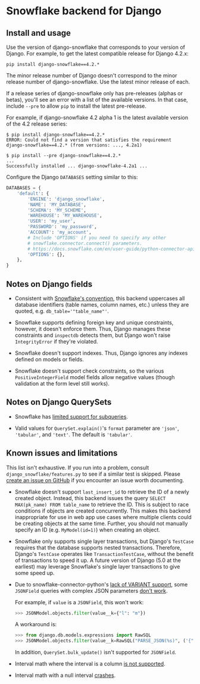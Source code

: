 # Snowflake backend for Django

## Install and usage

Use the version of django-snowflake that corresponds to your version of
Django. For example, to get the latest compatible release for Django 4.2.x:

`pip install django-snowflake==4.2.*`

The minor release number of Django doesn't correspond to the minor release
number of django-snowflake. Use the latest minor release of each.

If a release series of django-snowflake only has pre-releases (alphas or
betas), you'll see an error with a list of the available versions. In that
case, include `--pre` to allow `pip` to install the latest pre-release.

For example, if django-snowflake 4.2 alpha 1 is the latest available version
of the 4.2 release series:

```
$ pip install django-snowflake==4.2.*
ERROR: Could not find a version that satisfies the requirement
django-snowflake==4.2.* (from versions: ..., 4.2a1)

$ pip install --pre django-snowflake==4.2.*
...
Successfully installed ... django-snowflake-4.2a1 ...
```

Configure the Django `DATABASES` setting similar to this:

```python
DATABASES = {
    'default': {
        'ENGINE': 'django_snowflake',
        'NAME': 'MY_DATABASE',
        'SCHEMA': 'MY_SCHEME',
        'WAREHOUSE': 'MY_WAREHOUSE',
        'USER': 'my_user',
        'PASSWORD': 'my_password',
        'ACCOUNT': 'my_account',
        # Include 'OPTIONS' if you need to specify any other
        # snowflake.connector.connect() parameters.
        # https://docs.snowflake.com/en/user-guide/python-connector-api.html#connect
        'OPTIONS': {},
    },
}
```

## Notes on Django fields

- Consistent with [Snowflake's convention](https://docs.snowflake.com/en/sql-reference/identifiers-syntax.html),
  this backend uppercases all database identifiers (table names, column names,
  etc.) unless they are quoted, e.g. `db_table='"table_name"'`.

- Snowflake supports defining foreign key and unique constraints, however, it
  doesn't enforce them. Thus, Django manages these constraints and `inspectdb`
  detects them, but Django won't raise `IntegrityError` if they're violated.

- Snowflake doesn't support indexes. Thus, Django ignores any indexes defined
  on models or fields.

- Snowflake doesn't support check constraints, so the various
  `PositiveIntegerField` model fields allow negative values (though validation
  at the form level still works).

## Notes on Django QuerySets

* Snowflake has
  [limited support for subqueries](https://docs.snowflake.com/en/user-guide/querying-subqueries.html#types-supported-by-snowflake).

* Valid values for `QuerySet.explain()`'s `format` parameter are `'json'`,
  `'tabular'`, and `'text'`. The default is `'tabular'`.

## Known issues and limitations

This list isn't exhaustive. If you run into a problem, consult
`django_snowflake/features.py` to see if a similar test is skipped. Please
[create an issue on GitHub](https://github.com/cedar-team/django-snowflake/issues/new)
if you encounter an issue worth documenting.

* Snowflake doesn't support `last_insert_id` to retrieve the ID of a newly
  created object. Instead, this backend issues the query
  `SELECT MAX(pk_name) FROM table_name` to retrieve the ID. This is subject
  to race conditions if objects are created concurrently. This makes this
  backend inappropriate for use in web app use cases where multiple clients
  could be creating objects at the same time. Further, you should not manually
  specify an ID (e.g. `MyModel(id=1)`) when creating an object.

* Snowflake only supports single layer transactions, but Django's `TestCase`
  requires that the database supports nested transactions. Therefore, Django's
  `TestCase` operates like `TransactionTestCase`, without the benefit of
  transactions to speed it up. A future version of Django (5.0 at the earliest)
  may leverage Snowflake's single layer transactions to give some speed up.

* Due to snowflake-connector-python's [lack of VARIANT support](https://github.com/snowflakedb/snowflake-connector-python/issues/244),
  some `JSONField` queries with complex JSON parameters [don't work](https://github.com/cedar-team/django-snowflake/issues/58).

  For example, if `value` is a `JSONField`, this won't work:
  ```python
  >>> JSONModel.objects.filter(value__k={"l": "m"})
  ```
  A workaround is:
  ```python
  >>> from django.db.models.expressions import RawSQL
  >>> JSONModel.objects.filter(value__k=RawSQL("PARSE_JSON(%s)", ('{"l": "m"}',)))
  ```
  In addition, ``QuerySet.bulk_update()`` isn't supported for `JSONField`.

* Interval math where the interval is a column
  [is not supported](https://github.com/cedar-team/django-snowflake/issues/27).

* Interval math with a null interval
  [crashes](https://github.com/cedar-team/django-snowflake/issues/26).
